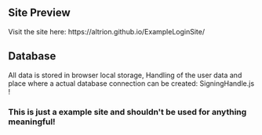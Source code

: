 <h2>Site Preview</h2>
Visit the site here: https://altrion.github.io/ExampleLoginSite/

<h2>Database</h2>
All data is stored in browser local storage, Handling of the user data and place where a actual database connection can be created: <a id='https://github.com/Altrion/ExampleLoginSite/blob/main/SigningHandle.js'>SigningHandle.js</a> !

<h3>This is just a example site and shouldn't be used for anything meaningful!</h3>
